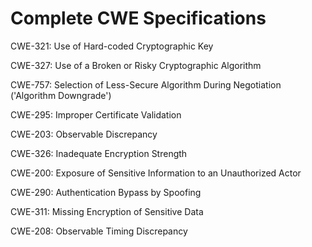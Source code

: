 

# Complete CWE Specifications

CWE-321: Use of Hard-coded Cryptographic Key

CWE-327: Use of a Broken or Risky Cryptographic Algorithm

CWE-757: Selection of Less-Secure Algorithm During Negotiation ('Algorithm Downgrade')

CWE-295: Improper Certificate Validation

CWE-203: Observable Discrepancy

CWE-326: Inadequate Encryption Strength

CWE-200: Exposure of Sensitive Information to an Unauthorized Actor

CWE-290: Authentication Bypass by Spoofing

CWE-311: Missing Encryption of Sensitive Data

CWE-208: Observable Timing Discrepancy